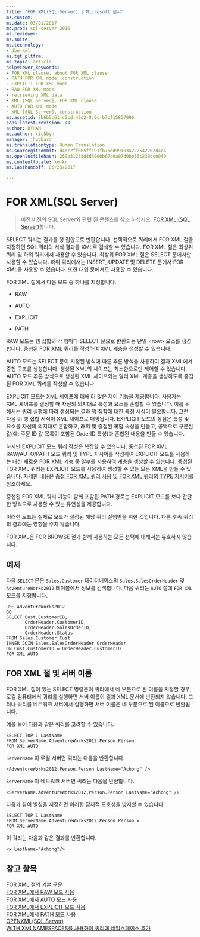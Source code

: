 ```yaml
---
title: "FOR XML(SQL Server) | Microsoft 문서"
ms.custom: 
ms.date: 03/01/2017
ms.prod: sql-server-2016
ms.reviewer: 
ms.suite: 
ms.technology:
- dbe-xml
ms.tgt_pltfrm: 
ms.topic: article
helpviewer_keywords:
- FOR XML clause, about FOR XML clause
- PATH FOR XML mode, construction
- EXPLICIT FOR XML mode
- RAW FOR XML mode
- retrieving XML data
- XML [SQL Server], FOR XML clause
- AUTO FOR XML mode
- XML [SQL Server], construction
ms.assetid: 2b6b5c61-c5bd-49d2-8c0c-b7cf15857906
caps.latest.revision: 44
author: BYHAM
ms.author: rickbyh
manager: jhubbard
ms.translationtype: Human Translation
ms.sourcegitcommit: d4dc2ff665ff191fb75dd99103a222542262d4c4
ms.openlocfilehash: 259b31233d4d5000b67c9a07d0be36c230dc00f9
ms.contentlocale: ko-kr
ms.lasthandoff: 06/23/2017

---
```

# <a name="for-xml-sql-server"></a>FOR XML(SQL Server)

 > 이전 버전의 SQL Server와 관련 된 콘텐츠를 참조 하십시오. [FOR XML (SQL Server)](https://msdn.microsoft.com/en-US/library/ms178107(SQL.120).aspx)합니다.

  SELECT 쿼리는 결과를 행 집합으로 반환합니다. 선택적으로 쿼리에서 FOR XML 절을 지정하면 SQL 쿼리의 서식 결과를 XML로 검색할 수 있습니다. FOR XML 절은 최상위 쿼리 및 하위 쿼리에서 사용할 수 있습니다. 최상위 FOR XML 절은 SELECT 문에서만 사용할 수 있습니다. 하위 쿼리에서는 INSERT, UPDATE 및 DELETE 문에서 FOR XML을 사용할 수 있습니다. 또한 대입 문에서도 사용할 수 있습니다.  
  
 FOR XML 절에서 다음 모드 중 하나를 지정합니다.  
  
-   RAW  
  
-   AUTO  
  
-   EXPLICIT  
  
-   PATH  
  
 RAW 모드는 행 집합의 각 행마다 SELECT 문으로 반환되는 단일 \<row> 요소를 생성합니다. 중첩된 FOR XML 쿼리를 작성하여 XML 계층을 생성할 수 있습니다.  
  
 AUTO 모드는 SELECT 문이 지정된 방식에 따른 추론 방식을 사용하여 결과 XML에서 중첩 구조를 생성합니다. 생성된 XML의 셰이프는 최소한으로만 제어할 수 있습니다. AUTO 모드 추론 방식으로 생성된 XML 셰이프와는 달리 XML 계층을 생성하도록 중첩된 FOR XML 쿼리를 작성할 수 있습니다.  
  
 EXPLICIT 모드는 XML 셰이프에 대해 더 많은 제어 기능을 제공합니다. 사용자는 XML 셰이프를 결정할 때 자신의 의지대로 특성과 요소를 혼합할 수 있습니다. 이를 위해서는 쿼리 실행에 따라 생성되는 결과 행 집합에 대한 특정 서식이 필요합니다. 그런 다음 이 행 집합 서식이 XML 셰이프로 매핑됩니다. EXPLICIT 모드의 장점은 특성 및 요소를 자신의 의지대로 혼합하고, 래퍼 및 중첩된 복합 속성을 만들고, 공백으로 구분된 값(예: 주문 ID 값 목록이 포함된 OrderID 특성)과 혼합된 내용을 만들 수 있습니다.  
  
 하지만 EXPLICIT 모드 쿼리 작성은 복잡할 수 있습니다. 중첩된 FOR XML RAW/AUTO/PATH 모드 쿼리 및 TYPE 지시어를 작성하여 EXPLICIT 모드를 사용하는 대신 새로운 FOR XML 기능 중 일부를 사용하여 계층을 생성할 수 있습니다. 중첩된 FOR XML 쿼리는 EXPLICIT 모드를 사용하여 생성할 수 있는 모든 XML을 만들 수 있습니다. 자세한 내용은 [중첩 FOR XML 쿼리 사용](../../relational-databases/xml/use-nested-for-xml-queries.md) 및 [FOR XML 쿼리의 TYPE 지시어](../../relational-databases/xml/type-directive-in-for-xml-queries.md)를 참조하세요.  
  
 중첩된 FOR XML 쿼리 기능이 함께 포함된 PATH 경로는 EXPLICIT 모드를 보다 간단한 방식으로 사용할 수 있는 유연성을 제공합니다.  
  
 이러한 모드는 실제로 모드가 설정된 해당 쿼리 실행만을 위한 것입니다. 다른 후속 쿼리의 결과에는 영향을 주지 않습니다.  
  
 FOR XML은 FOR BROWSE 절과 함께 사용하는 모든 선택에 대해서는 유효하지 않습니다.  
  
## <a name="example"></a>예제  
 다음 `SELECT` 문은 `Sales.Customer` 데이터베이스의 `Sales.SalesOrderHeader` 및 `AdventureWorks2012` 테이블에서 정보를 검색합니다. 다음 쿼리는 `AUTO` 절에 `FOR XML` 모드를 지정합니다.  
  
```  
USE AdventureWorks2012  
GO  
SELECT Cust.CustomerID,   
       OrderHeader.CustomerID,  
       OrderHeader.SalesOrderID,   
       OrderHeader.Status  
FROM Sales.Customer Cust   
INNER JOIN Sales.SalesOrderHeader OrderHeader  
ON Cust.CustomerID = OrderHeader.CustomerID  
FOR XML AUTO  
```  
  
## <a name="the-for-xml-clause-and-server-names"></a>FOR XML 절 및 서버 이름  
 FOR XML 절이 있는 SELECT 명령문이 쿼리에서 네 부분으로 된 이름을 지정할 경우, 로컬 컴퓨터에서 쿼리를 실행하면 서버 이름이 결과 XML 문서에 반환되지 않습니다. 그러나 쿼리를 네트워크 서버에서 실행하면 서버 이름은 네 부분으로 된 이름으로 반환됩니다.  
  
 예를 들어 다음과 같은 쿼리를 고려할 수 있습니다.  
  
```  
SELECT TOP 1 LastName  
FROM ServerName.AdventureWorks2012.Person.Person  
FOR XML AUTO  
```  
  
 `ServerName` 이 로컬 서버면 쿼리는 다음을 반환합니다.  
  
```  
<AdventureWorks2012.Person.Person LastName="Achong" />  
```  
  
 `ServerName` 이 네트워크 서버면 쿼리는 다음을 반환합니다.  
  
```  
<ServerName.AdventureWorks2012.Person.Person LastName="Achong" />  
```  
  
 다음과 같이 별칭을 지정하면 이러한 잠재적 모호성을 방지할 수 있습니다.  
  
```  
SELECT TOP 1 LastName  
FROM ServerName.AdventureWorks2012.Person.Person x  
FOR XML AUTO   
```  
  
 이 쿼리는 다음과 같은 결과를 반환합니다.  
  
```  
<x LastName="Achong"/>  
```  
  
## <a name="see-also"></a>참고 항목  
 [FOR XML 절의 기본 구문](../../relational-databases/xml/basic-syntax-of-the-for-xml-clause.md)   
 [FOR XML에서 RAW 모드 사용](../../relational-databases/xml/use-raw-mode-with-for-xml.md)   
 [FOR XML에서 AUTO 모드 사용](../../relational-databases/xml/use-auto-mode-with-for-xml.md)   
 [FOR XML에서 EXPLICIT 모드 사용](../../relational-databases/xml/use-explicit-mode-with-for-xml.md)   
 [FOR XML에서 PATH 모드 사용](../../relational-databases/xml/use-path-mode-with-for-xml.md)   
 [OPENXML&#40;SQL Server&#41;](../../relational-databases/xml/openxml-sql-server.md)   
 [WITH XMLNAMESPACES를 사용하여 쿼리에 네임스페이스 추가](../../relational-databases/xml/add-namespaces-to-queries-with-with-xmlnamespaces.md)  
  
  

